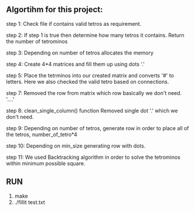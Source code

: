 ## Algortihm for this project: ##

step 1: Check file if contains valid tetros as requirement.

step 2: If step 1 is true then determine how many tetros it contains. Return the number of tetrominos

step 3: Depending on number of tetros allocates the memory

step 4: Create 4*4 matrices and fill them up using dots '.'

step 5: Place the tetrminos into our created matrix and converts '#' to letters. Here we also checked the valid tetro based on connections.

step 7: Removed the row from matrix which row basically we don't need. '....'

step 8: clean_single_column() function Removed single dot '.' which we don't need.

step 9: Depending on number of tetros, generate row in order to place all of the tetros, number_of_tetro*4

step 10: Depending on min_size generating row with dots.

step 11: We used Backtracking algorithm in order to solve the tetrominos within minimum possible square.

## RUN ##

1. make
2. ./fillit test.txt
